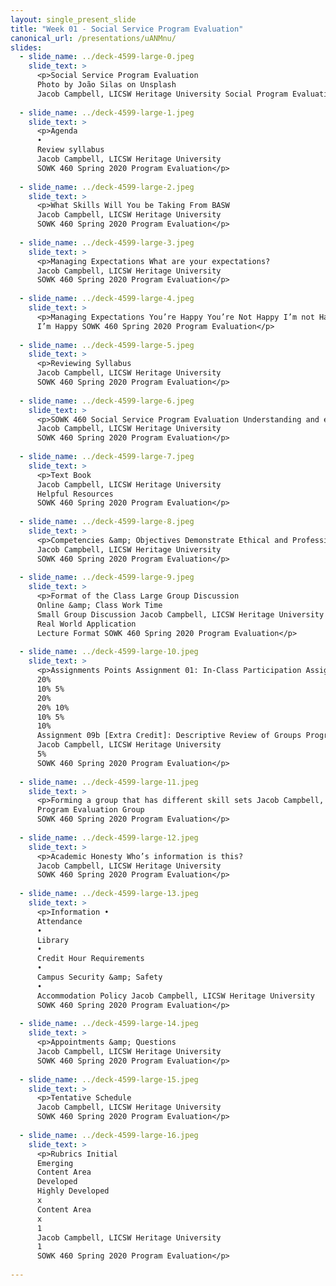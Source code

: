 ```yaml
---
layout: single_present_slide
title: "Week 01 - Social Service Program Evaluation"
canonical_url: /presentations/uANMnu/
slides:
  - slide_name: ../deck-4599-large-0.jpeg
    slide_text: >
      <p>Social Service Program Evaluation
      Photo by João Silas on Unsplash
      Jacob Campbell, LICSW Heritage University Social Program Evaluation SOWK 460 Spring 2020</p>
      
  - slide_name: ../deck-4599-large-1.jpeg
    slide_text: >
      <p>Agenda
      •
      Review syllabus
      Jacob Campbell, LICSW Heritage University
      SOWK 460 Spring 2020 Program Evaluation</p>
      
  - slide_name: ../deck-4599-large-2.jpeg
    slide_text: >
      <p>What Skills Will You be Taking From BASW
      Jacob Campbell, LICSW Heritage University
      SOWK 460 Spring 2020 Program Evaluation</p>
      
  - slide_name: ../deck-4599-large-3.jpeg
    slide_text: >
      <p>Managing Expectations What are your expectations?
      Jacob Campbell, LICSW Heritage University
      SOWK 460 Spring 2020 Program Evaluation</p>
      
  - slide_name: ../deck-4599-large-4.jpeg
    slide_text: >
      <p>Managing Expectations You’re Happy You’re Not Happy I’m not Happy Jacob Campbell, LICSW Heritage University
      I’m Happy SOWK 460 Spring 2020 Program Evaluation</p>
      
  - slide_name: ../deck-4599-large-5.jpeg
    slide_text: >
      <p>Reviewing Syllabus
      Jacob Campbell, LICSW Heritage University
      SOWK 460 Spring 2020 Program Evaluation</p>
      
  - slide_name: ../deck-4599-large-6.jpeg
    slide_text: >
      <p>SOWK 460 Social Service Program Evaluation Understanding and evaluating social service programs
      Jacob Campbell, LICSW Heritage University
      SOWK 460 Spring 2020 Program Evaluation</p>
      
  - slide_name: ../deck-4599-large-7.jpeg
    slide_text: >
      <p>Text Book
      Jacob Campbell, LICSW Heritage University
      Helpful Resources
      SOWK 460 Spring 2020 Program Evaluation</p>
      
  - slide_name: ../deck-4599-large-8.jpeg
    slide_text: >
      <p>Competencies &amp; Objectives Demonstrate Ethical and Professional Behavior Engage Diversity and Difference in Practice Advance Human Rights and Social, Economic, and Environmental Justice Engage in Practice-informed Research and Research-informed Practice Engage in Policy Practice Engage with Individuals, Families, Groups, Organizations, and Communities Assess Individuals, Families, Groups, Organizations, and Communities Intervene with Individuals, Families, Groups, Organizations, and Communities Evaluate Practice with Individuals, Families, Groups, Organizations, and Communities
      Jacob Campbell, LICSW Heritage University
      SOWK 460 Spring 2020 Program Evaluation</p>
      
  - slide_name: ../deck-4599-large-9.jpeg
    slide_text: >
      <p>Format of the Class Large Group Discussion
      Online &amp; Class Work Time
      Small Group Discussion Jacob Campbell, LICSW Heritage University
      Real World Application
      Lecture Format SOWK 460 Spring 2020 Program Evaluation</p>
      
  - slide_name: ../deck-4599-large-10.jpeg
    slide_text: >
      <p>Assignments Points Assignment 01: In-Class Participation Assignment 02: Reading Quizzes Assignment 03: CITI Research Ethics and Compliance Training Assignment 04a: Individual Weekly Journal Assignment 04b: Group Logic Model Assignment 04c: Group Work Plan Assignment 04d: Group Final Paper Assignment 04e: Group Presentation
      20%
      10% 5%
      20%
      20% 10%
      10% 5%
      10%
      Assignment 09b [Extra Credit]: Descriptive Review of Groups Program Evaluation Assignment 09a [Extra Credit]: Review of a Published Program Evaluation
      Jacob Campbell, LICSW Heritage University
      5%
      SOWK 460 Spring 2020 Program Evaluation</p>
      
  - slide_name: ../deck-4599-large-11.jpeg
    slide_text: >
      <p>Forming a group that has different skill sets Jacob Campbell, LICSW Heritage University
      Program Evaluation Group
      SOWK 460 Spring 2020 Program Evaluation</p>
      
  - slide_name: ../deck-4599-large-12.jpeg
    slide_text: >
      <p>Academic Honesty Who’s information is this?
      Jacob Campbell, LICSW Heritage University
      SOWK 460 Spring 2020 Program Evaluation</p>
      
  - slide_name: ../deck-4599-large-13.jpeg
    slide_text: >
      <p>Information •
      Attendance
      •
      Library
      •
      Credit Hour Requirements
      •
      Campus Security &amp; Safety
      •
      Accommodation Policy Jacob Campbell, LICSW Heritage University
      SOWK 460 Spring 2020 Program Evaluation</p>
      
  - slide_name: ../deck-4599-large-14.jpeg
    slide_text: >
      <p>Appointments &amp; Questions
      Jacob Campbell, LICSW Heritage University
      SOWK 460 Spring 2020 Program Evaluation</p>
      
  - slide_name: ../deck-4599-large-15.jpeg
    slide_text: >
      <p>Tentative Schedule
      Jacob Campbell, LICSW Heritage University
      SOWK 460 Spring 2020 Program Evaluation</p>
      
  - slide_name: ../deck-4599-large-16.jpeg
    slide_text: >
      <p>Rubrics Initial
      Emerging
      Content Area
      Developed
      Highly Developed
      x
      Content Area
      x
      1
      Jacob Campbell, LICSW Heritage University
      1
      SOWK 460 Spring 2020 Program Evaluation</p>
      
---
```

